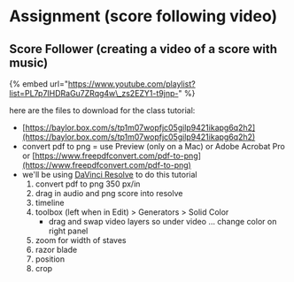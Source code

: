 # Assignment \(score following video\)

## Score Follower \(creating a video of a score with music\)

{% embed url="https://www.youtube.com/playlist?list=PL7p7IHDRaGu7ZRqg4w\_zs2EZY1-t9jnp-" %}

here are the files to download for the class tutorial:

* [https://baylor.box.com/s/tp1m07wopfjc05gilp9421ikapg6q2h2](https://baylor.box.com/s/tp1m07wopfjc05gilp9421ikapg6q2h2)
* convert pdf to png = use Preview \(only on a Mac\) or Adobe Acrobat Pro or  [https://www.freepdfconvert.com/pdf-to-png](https://www.freepdfconvert.com/pdf-to-png)
* we'll be using [DaVinci Resolve](https://www.blackmagicdesign.com/products/davinciresolve/) to do this tutorial
  1. convert pdf to png 350 px/in
  2. drag in audio and png score into resolve
  3. timeline
  4. toolbox \(left when in Edit\) &gt; Generators &gt; Solid Color
     * drag and swap video layers so under video … change color on right panel
  5. zoom for width of staves
  6. razor blade
  7. position
  8. crop

